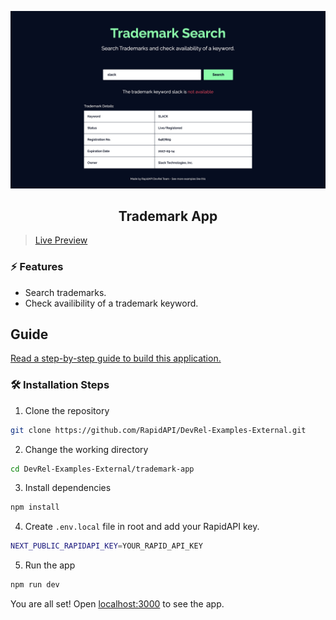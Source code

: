 ![cover](assets/cover.png)

<div align="center">
	<h2>Trademark App</h2>
</div>

> [Live Preview](https://rapidapi-example-trademark-app.vercel.app/)

### ⚡️ Features

- Search trademarks.
- Check availibility of a trademark keyword.

## Guide

[Read a step-by-step guide to build this application.](https://rapidapi.com/guides/build-trademark-app)

### 🛠️ Installation Steps

1. Clone the repository

```bash
git clone https://github.com/RapidAPI/DevRel-Examples-External.git
```

2. Change the working directory

```bash
cd DevRel-Examples-External/trademark-app
```

3. Install dependencies

```bash
npm install
```

4. Create `.env.local` file in root and add your RapidAPI key.

```bash
NEXT_PUBLIC_RAPIDAPI_KEY=YOUR_RAPID_API_KEY
```

5. Run the app

```bash
npm run dev
```

You are all set! Open [localhost:3000](http://localhost:3000/) to see the app.
